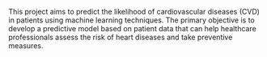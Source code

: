 This project aims to predict the likelihood of cardiovascular diseases (CVD) in patients using machine learning techniques. The primary objective is to develop a predictive model based on patient data that can help healthcare professionals assess the risk of heart diseases and take preventive measures.
